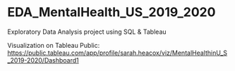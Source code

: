# EDA_MentalHealth_US_2019_2020
Exploratory Data Analysis project using SQL &amp; Tableau

Visualization on Tableau Public: https://public.tableau.com/app/profile/sarah.heacox/viz/MentalHealthinU_S_2019-2020/Dashboard1 
